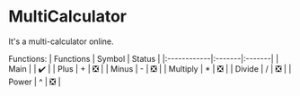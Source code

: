 # MultiCalculator
It's a multi-calculator online.

Functions:
|  Functions  | Symbol | Status |
|:------------|:-------|:-------|
| Main        |        | ✔️     |
| Plus        | +      | ❎     |
| Minus       | -      | ❎     |
| Multiply    | *      | ❎     |
| Divide      | /      | ❎     |
| Power       | ^      | ❎     |
